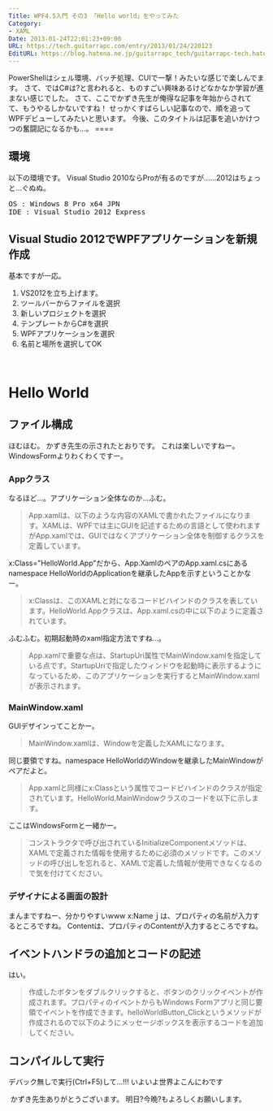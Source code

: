 ```yaml
---
Title: WPF4.5入門 その3 「Hello world」をやってみた
Category:
- XAML
Date: 2013-01-24T22:01:23+09:00
URL: https://tech.guitarrapc.com/entry/2013/01/24/220123
EditURL: https://blog.hatena.ne.jp/guitarrapc_tech/guitarrapc-tech.hatenablog.com/atom/entry/11696248318757675314
---
```


<p>PowerShellはシェル環境、バッチ処理、CUIで一撃！みたいな感じで楽しんでます。 さて、ではC#は?と言われると、ものすごい興味あるけどなかなか学習が進まない感じでした。 さて、ここでかずき先生が俺得な記事を年始からされてて、もうやるしかないですね！ せっかくすばらしい記事なので、順を追ってWPFデビューしてみたいと思います。 今後、このタイトルは記事を追いかけつつの奮闘記になるかも…。 ====</p>
<h2>環境</h2>
<p>以下の環境です。 Visual Studio 2010ならProが有るのですが……2012はちょっと…ぐぬぬ。</p>
<pre class="brush: powershell">OS : Windows 8 Pro x64 JPN
IDE : Visual Studio 2012 Express
</pre>
<h2>Visual Studio 2012でWPFアプリケーションを新規作成</h2>
<p>基本ですが一応。</p>
<ol>
<li>VS2012を立ち上げます。</li>
<li>ツールバーからファイルを選択</li>
<li>新しいプロジェクトを選択</li>
<li>テンプレートからC#を選択</li>
<li>WPFアプリケーションを選択</li>
<li>名前と場所を選択してOK</li>
</ol>
<p> </p>
<h1>Hello World</h1>
<h2>ファイル構成</h2>
<p>ほむほむ。 かずき先生の示されたとおりです。 これは楽しいですねー。WindowsFormよりわくわくですー。</p>
<h3>Appクラス</h3>
<p>なるほど…。アプリケーション全体なのか…ふむ。</p>
<blockquote>App.xamlは、以下のような内容のXAMLで書かれたファイルになります。XAMLは、WPFでは主にGUIを記述するための言語として使われますがApp.xamlでは、GUIではなくアプリケーション全体を制御するクラスを定義しています。</blockquote>
<p>x:Class="HelloWorld.App"だから、App.XamlのペアのApp.xaml.csにあるnamespace HelloWorldのApplicationを継承したAppを示すということかなー。</p>
<blockquote>x:Classは、このXAMLと対になるコードビハインドのクラスを表しています。HelloWorld.Appクラスは、App.xaml.csの中に以下のように定義されています。</blockquote>
<p>ふむふむ。初期起動時のxaml指定方法ですね…。</p>
<blockquote>App.xamlで重要な点は、StartupUri属性でMainWindow.xamlを指定している点です。StartupUriで指定したウィンドウを起動時に表示するようになっているため、このアプリケーションを実行するとMainWindow.xamlが表示されます。</blockquote>
<h3>MainWindow.xaml</h3>
<p>GUIデザインってことかー。</p>
<blockquote>MainWindow.xamlは、Windowを定義したXAMLになります。</blockquote>
<p>同じ要領ですね。namespace HelloWorldのWindowを継承したMainWindowがペアだよと。</p>
<blockquote>App.xamlと同様にx:Classという属性でコードビハインドのクラスが指定されています。HelloWorld.MainWindowクラスのコードを以下に示します。</blockquote>
<p>ここはWindowsFormと一緒かー。</p>
<blockquote>コンストラクタで呼び出されているInitializeComponentメソッドは、XAMLで定義された情報を使用するために必須のメソッドです。このメソッドの呼び出しを忘れると、XAMLで定義した情報が使用できなくなるので気を付けてください。</blockquote>
<h3>デザイナによる画面の設計</h3>
<p>まんまですねー、分かりやすいwww x:Nameｊは、プロパティの名前が入力するところですね。 Contentは、プロパティのContentが入力するところですね。</p>
<h2>イベントハンドラの追加とコードの記述</h2>
<p>はい。</p>
<blockquote>作成したボタンをダブルクリックすると、ボタンのクリックイベントが作成されます。プロパティのイベントからもWindows Formアプリと同じ要領でイベントを作成できます。helloWorldButton_Clickというメソッドが作成されるので以下のようにメッセージボックスを表示するコードを追加してください。</blockquote>
<h2>コンパイルして実行</h2>
<p>デバック無しで実行(Ctrl+F5)して…!!! いよいよ世界よこんにわです</p>
<p> かずき先生ありがとうございます。 明日?今晩?もよろしくお願いします。</p>
